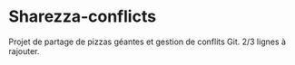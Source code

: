 # Sharezza-conflicts
Projet de partage de pizzas géantes et gestion de conflits Git.
2/3 lignes à rajouter.
